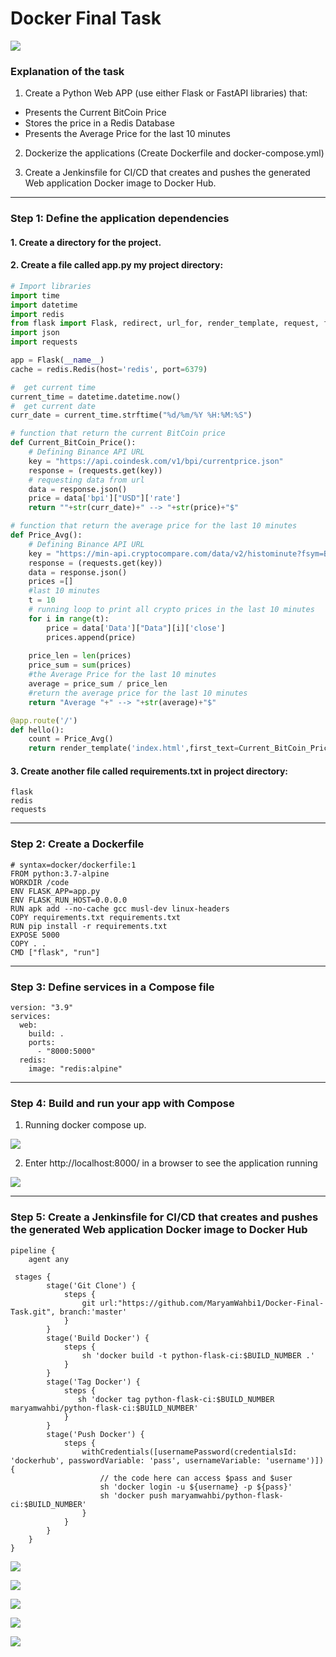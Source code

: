 # Docker Final Task
![](https://i0.wp.com/piotrminkowski.com/wp-content/uploads/2017/03/jenkins-docker-muscles.jpg?fit=1131%2C564&ssl=1)

### Explanation of the task

1. Create a Python Web APP (use either Flask or FastAPI libraries) that:
- Presents the Current BitCoin Price
- Stores the price in a Redis Database
- Presents the Average Price for the last 10 minutes
2. Dockerize the applications (Create Dockerfile and docker-compose.yml)

3. Create a Jenkinsfile for CI/CD that creates and pushes the generated Web application Docker image to Docker Hub.

------------


### Step 1: Define the application dependencies
#### 1. Create a directory for the project.

#### 2. Create a file called app.py my project directory:
```python
# Import libraries
import time
import datetime
import redis
from flask import Flask, redirect, url_for, render_template, request, flash
import json
import requests

app = Flask(__name__)
cache = redis.Redis(host='redis', port=6379)

#  get current time
current_time = datetime.datetime.now()
#  get current date
curr_date = current_time.strftime("%d/%m/%Y %H:%M:%S")

# function that return the current BitCoin price
def Current_BitCoin_Price():
    # Defining Binance API URL
    key = "https://api.coindesk.com/v1/bpi/currentprice.json"
    response = (requests.get(key))
    # requesting data from url
    data = response.json()
    price = data['bpi']["USD"]['rate']
    return ""+str(curr_date)+" --> "+str(price)+"$"

# function that return the average price for the last 10 minutes
def Price_Avg():
    # Defining Binance API URL
    key = "https://min-api.cryptocompare.com/data/v2/histominute?fsym=BTC&tsym=USD&limit=10"
    response = (requests.get(key))
    data = response.json()
    prices =[]   
    #last 10 minutes
    t = 10
    # running loop to print all crypto prices in the last 10 minutes
    for i in range(t):
        price = data['Data']["Data"][i]['close']
        prices.append(price)
             
    price_len = len(prices)
    price_sum = sum(prices)
    #the Average Price for the last 10 minutes
    average = price_sum / price_len 
    #return the average price for the last 10 minutes
    return "Average "+" --> "+str(average)+"$"

@app.route('/')
def hello():
    count = Price_Avg()
    return render_template('index.html',first_text=Current_BitCoin_Price(),second_text=Price_Avg())
```
#### 3. Create another file called requirements.txt in project directory:
```
flask
redis
requests

```

------------


### Step 2: Create a Dockerfile
```
# syntax=docker/dockerfile:1
FROM python:3.7-alpine
WORKDIR /code
ENV FLASK_APP=app.py
ENV FLASK_RUN_HOST=0.0.0.0
RUN apk add --no-cache gcc musl-dev linux-headers
COPY requirements.txt requirements.txt
RUN pip install -r requirements.txt
EXPOSE 5000
COPY . .
CMD ["flask", "run"]
```

------------


### Step 3: Define services in a Compose file
```
version: "3.9"
services:
  web:
    build: .
    ports:
      - "8000:5000"
  redis:
    image: "redis:alpine"
```

------------


### Step 4: Build and run your app with Compose
1. Running docker compose up.

[![](https://github.com/MaryamWahbi1/Docker-Final-Task/blob/master/screenshots/docker_compose_up.PNG?raw=true)](https://github.com/MaryamWahbi1/Docker-Final-Task/blob/master/screenshots/docker_compose_up.PNG?raw=true)

2. Enter http://localhost:8000/ in a browser to see the application running

[![](https://github.com/MaryamWahbi1/Docker-Final-Task/blob/master/screenshots/BitCoin_Price_HTML.PNG?raw=true)](https://github.com/MaryamWahbi1/Docker-Final-Task/blob/master/screenshots/BitCoin_Price_HTML.PNG?raw=true)

------------
### Step 5: Create a Jenkinsfile for CI/CD that creates and pushes the generated Web application Docker image to Docker Hub
```
pipeline {
    agent any

 stages {
        stage('Git Clone') {
            steps {
                git url:"https://github.com/MaryamWahbi1/Docker-Final-Task.git", branch:'master'
            }
        }
        stage('Build Docker') {
            steps {
                sh 'docker build -t python-flask-ci:$BUILD_NUMBER .'
            }
        }
        stage('Tag Docker') {
            steps {
               sh 'docker tag python-flask-ci:$BUILD_NUMBER maryamwahbi/python-flask-ci:$BUILD_NUMBER'
            }
        }
        stage('Push Docker') {
            steps {
                withCredentials([usernamePassword(credentialsId: 'dockerhub', passwordVariable: 'pass', usernameVariable: 'username')]) {
                    // the code here can access $pass and $user
                    sh 'docker login -u ${username} -p ${pass}'
                    sh 'docker push maryamwahbi/python-flask-ci:$BUILD_NUMBER'
                }
            }
        }
    }
}
```
[![](https://github.com/MaryamWahbi1/Docker-Final-Task/blob/master/screenshots/pipline.PNG?raw=true)](https://github.com/MaryamWahbi1/Docker-Final-Task/blob/master/screenshots/pipline.PNG?raw=true)

[![](https://github.com/MaryamWahbi1/Docker-Final-Task/blob/master/screenshots/Dockerhub.PNG?raw=true)](https://github.com/MaryamWahbi1/Docker-Final-Task/blob/master/screenshots/Dockerhub.PNG?raw=true)


[![](https://github.com/MaryamWahbi1/Docker-Final-Task/blob/master/screenshots/docker_pull.PNG?raw=true)](https://github.com/MaryamWahbi1/Docker-Final-Task/blob/master/screenshots/docker_pull.PNG?raw=true)


[![](https://github.com/MaryamWahbi1/Docker-Final-Task/blob/master/screenshots/docker_images.PNG?raw=true)](https://github.com/MaryamWahbi1/Docker-Final-Task/blob/master/screenshots/docker_images.PNG?raw=true)

[![](https://github.com/MaryamWahbi1/Docker-Final-Task/blob/master/screenshots/curl.PNG?raw=true)](https://github.com/MaryamWahbi1/Docker-Final-Task/blob/master/screenshots/curl.PNG?raw=true)


